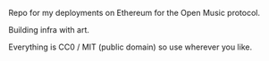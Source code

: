 Repo for my deployments on Ethereum for the Open Music protocol. 

Building infra with art. 

Everything is CC0 / MIT (public domain) so use wherever you like.

